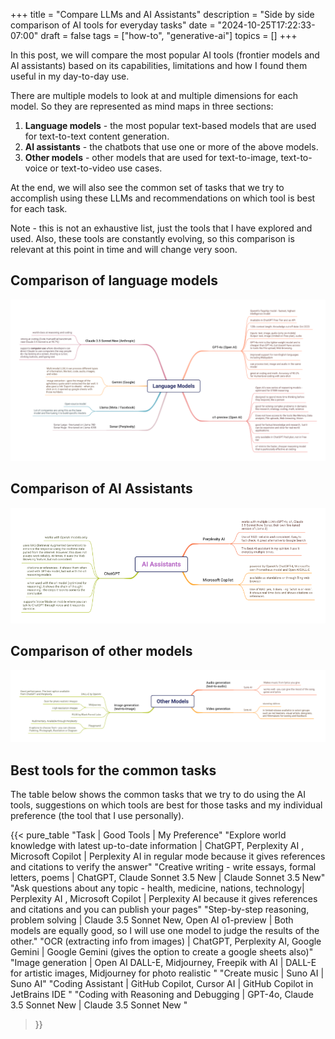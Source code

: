 +++
title = "Compare LLMs and AI Assistants"
description = "Side by side comparison of AI tools for everyday tasks"
date = "2024-10-25T17:22:33-07:00"
draft = false
tags = ["how-to", "generative-ai"]
topics = []
+++

In this post, we will compare the most popular AI tools (frontier models and AI assistants) based on its capabilities, limitations and how I found them useful in my day-to-day use. 

There are multiple models to look at and multiple dimensions for each model. So they are represented as mind maps in three sections:
1. **Language models** - the most popular text-based models that are used for text-to-text content generation.
2. **AI assistants** - the chatbots that use one or more of the above models.
3. **Other models** - other models that are used for text-to-image, text-to-voice or text-to-video use cases.

At the end, we will also see the common set of tasks that we try to accomplish using these LLMs and recommendations on which tool is best for each task.

Note - this is not an exhaustive list, just the tools that I have explored and used. Also, these tools are constantly evolving, so this comparison is relevant at this point in time and will change very soon.

## Comparison of language models

![Language Models](compare-language-models.png)

## Comparison of AI Assistants
![AI Assistants](compare-ai-assistants.png)

## Comparison of other models
![Image, Audio, Video Models](compare-image-audio-video-models.png)

## Best tools for the common tasks
The table below shows the common tasks that we try to do using the AI tools, suggestions on which tools are best for those tasks and my individual preference (the tool that I use personally).

{{< pure_table
"Task | Good Tools  |  My Preference"
"Explore world knowledge with latest up-to-date information     | ChatGPT, Perplexity AI , Microsoft Copilot  |  Perplexity AI in regular mode because it gives references and citations to verify the answer"
"Creative writing - write essays, formal letters, poems | ChatGPT, Claude Sonnet 3.5 New | Claude Sonnet 3.5 New"
"Ask questions about any topic - health, medicine, nations, technology| Perplexity AI , Microsoft Copilot  |  Perplexity AI because it gives references and citations and you can publish your pages"
"Step-by-step reasoning, problem solving     | Claude 3.5 Sonnet New, Open AI o1-preview |  Both models are equally good, so I will use one model to judge the results of the other."
"OCR (extracting info from images)     | ChatGPT, Perplexity AI, Google Gemini  | Google Gemini (gives the option to create a google sheets also)"
"Image generation  | Open AI DALL-E, Midjourney, Freepik with AI  | DALL-E for artistic images, Midjourney for photo realistic "
"Create music  | Suno AI | Suno AI"
"Coding Assistant  | GitHub Copilot, Cursor AI  | GitHub Copilot in JetBrains IDE "
"Coding with Reasoning and Debugging  | GPT-4o, Claude 3.5 Sonnet New  | Claude 3.5 Sonnet New "
>}}
